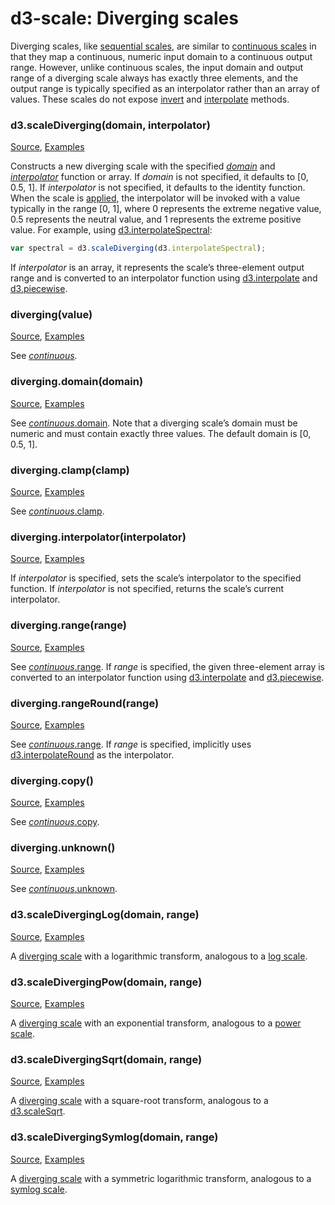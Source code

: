 # d3-scale: Diverging scales

Diverging scales, like [sequential scales](#sequential-scales), are similar to [continuous scales](#continuous-scales) in that they map a continuous, numeric input domain to a continuous output range. However, unlike continuous scales, the input domain and output range of a diverging scale always has exactly three elements, and the output range is typically specified as an interpolator rather than an array of values. These scales do not expose [invert](#continuous_invert) and [interpolate](#continuous_interpolate) methods.

### d3.scaleDiverging(domain, interpolator)

[Source](https://github.com/d3/d3-scale/blob/main/src/diverging.js), [Examples](https://observablehq.com/@d3/diverging-scales)

Constructs a new diverging scale with the specified [*domain*](#diverging_domain) and [*interpolator*](#diverging_interpolator) function or array. If *domain* is not specified, it defaults to [0, 0.5, 1]. If *interpolator* is not specified, it defaults to the identity function. When the scale is [applied](#_diverging), the interpolator will be invoked with a value typically in the range [0, 1], where 0 represents the extreme negative value, 0.5 represents the neutral value, and 1 represents the extreme positive value. For example, using [d3.interpolateSpectral](https://github.com/d3/d3-scale-chromatic/blob/main/README.md#interpolateSpectral):

```js
var spectral = d3.scaleDiverging(d3.interpolateSpectral);
```

If *interpolator* is an array, it represents the scale’s three-element output range and is converted to an interpolator function using [d3.interpolate](https://github.com/d3/d3-interpolate/blob/main/README.md#interpolate) and [d3.piecewise](https://github.com/d3/d3-interpolate/blob/main/README.md#piecewise).

### diverging(value)

[Source](https://github.com/d3/d3-scale/blob/main/src/diverging.js), [Examples](https://observablehq.com/@d3/diverging-scales)

See [*continuous*](#_continuous).

### diverging.domain(domain)

[Source](https://github.com/d3/d3-scale/blob/main/src/diverging.js), [Examples](https://observablehq.com/@d3/diverging-scales)

See [*continuous*.domain](#continuous_domain). Note that a diverging scale’s domain must be numeric and must contain exactly three values. The default domain is [0, 0.5, 1].

### diverging.clamp(clamp)

[Source](https://github.com/d3/d3-scale/blob/main/src/diverging.js), [Examples](https://observablehq.com/@d3/diverging-scales)

See [*continuous*.clamp](#continuous_clamp).

### diverging.interpolator(interpolator)

[Source](https://github.com/d3/d3-scale/blob/main/src/diverging.js), [Examples](https://observablehq.com/@d3/diverging-scales)

If *interpolator* is specified, sets the scale’s interpolator to the specified function. If *interpolator* is not specified, returns the scale’s current interpolator.

### diverging.range(range)

[Source](https://github.com/d3/d3-scale/blob/main/src/diverging.js), [Examples](https://observablehq.com/@d3/diverging-scales)

See [*continuous*.range](#continuous_range). If *range* is specified, the given three-element array is converted to an interpolator function using [d3.interpolate](https://github.com/d3/d3-interpolate/blob/main/README.md#interpolate) and [d3.piecewise](https://github.com/d3/d3-interpolate/blob/main/README.md#piecewise).

### diverging.rangeRound(range)

[Source](https://github.com/d3/d3-scale/blob/main/src/diverging.js), [Examples](https://observablehq.com/@d3/diverging-scales)

See [*continuous*.range](#continuous_rangeRound). If *range* is specified, implicitly uses [d3.interpolateRound](https://github.com/d3/d3-interpolate/blob/main/README.md#interpolateRound) as the interpolator.

### diverging.copy()

[Source](https://github.com/d3/d3-scale/blob/main/src/diverging.js), [Examples](https://observablehq.com/@d3/diverging-scales)

See [*continuous*.copy](#continuous_copy).

### diverging.unknown()

[Source](https://github.com/d3/d3-scale/blob/main/src/diverging.js), [Examples](https://observablehq.com/@d3/diverging-scales)

See [*continuous*.unknown](#continuous_unknown).

### d3.scaleDivergingLog(domain, range)

[Source](https://github.com/d3/d3-scale/blob/main/src/diverging.js), [Examples](https://observablehq.com/@d3/diverging-scales)

A [diverging scale](#diverging-scales) with a logarithmic transform, analogous to a [log scale](#log-scales).

### d3.scaleDivergingPow(domain, range)

[Source](https://github.com/d3/d3-scale/blob/main/src/diverging.js), [Examples](https://observablehq.com/@d3/diverging-scales)

A [diverging scale](#diverging-scales) with an exponential transform, analogous to a [power scale](#pow-scales).

### d3.scaleDivergingSqrt(domain, range)

[Source](https://github.com/d3/d3-scale/blob/main/src/diverging.js), [Examples](https://observablehq.com/@d3/diverging-scales)

A [diverging scale](#diverging-scales) with a square-root transform, analogous to a [d3.scaleSqrt](#scaleSqrt).

### d3.scaleDivergingSymlog(domain, range)

[Source](https://github.com/d3/d3-scale/blob/main/src/diverging.js), [Examples](https://observablehq.com/@d3/diverging-scales)

A [diverging scale](#diverging-scales) with a symmetric logarithmic transform, analogous to a [symlog scale](#symlog-scales).
